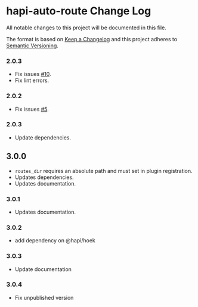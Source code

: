 # hapi-auto-route Change Log

All notable changes to this project will be documented in this file.

The format is based on [Keep a Changelog](http://keepachangelog.com/) and this project adheres to [Semantic Versioning](http://semver.org/).

### 2.0.3

- Fix issues [#10](https://github.com/sitrakary/hapi-auto-route/issues/10).
- Fix lint errors.

### 2.0.2

- Fix issues [#5](https://github.com/sitrakary/hapi-auto-route/issues/5).

### 2.0.3

- Update dependencies.

## 3.0.0

- `routes_dir` requires an absolute path and must set in plugin registration.
- Updates dependencies.
- Updates documentation.

### 3.0.1

- Updates documentation.

### 3.0.2

- add dependency on @hapi/hoek

### 3.0.3

- Update documentation

### 3.0.4

- Fix unpublished version